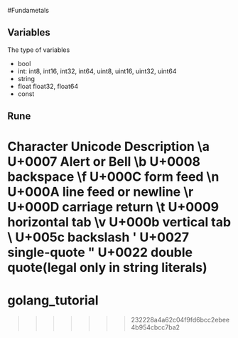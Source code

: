 #Fundametals

## Variables

The type of variables
- bool
- int: int8, int16, int32, int64, uint8, uint16, uint32, uint64
- string
- float float32, float64
- const

## Rune

Character	Unicode	Description
\a	        U+0007	Alert or Bell
\b	        U+0008	backspace
\f	        U+000C	form feed
\n	        U+000A	line feed or newline
\r	        U+000D	carriage return
\t	        U+0009	horizontal tab
\v	        U+000b	vertical tab
\\	        U+005c	backslash
\'	        U+0027	single-quote
\"	        U+0022	double quote(legal only in string literals)
=======
# golang_tutorial
>>>>>>> 232228a4a62c04f9fd6bcc2ebee4b954cbcc7ba2
